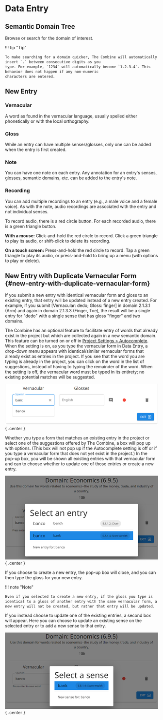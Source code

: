 # Data Entry

## Semantic Domain Tree

Browse or search for the domain of interest.

!!! tip "Tip"

    To make searching for a domain quicker, The Combine will automatically insert `.` between consecutive digits as you
    type. For example, `1234` will automatically become `1.2.3.4`. This behavior does not happen if any non-numeric
    characters are entered.

## New Entry

### Vernacular

A word as found in the vernacular language, usually spelled either phonetically or with the local orthography.

### Gloss

While an entry can have multiple senses/glosses, only one can be added when the entry is first created.

### Note

You can have one note on each entry. Any annotation for an entry's senses, glosses, semantic domains, etc. can be added
to the entry's note.

### Recording

You can add multiple recordings to an entry (e.g., a male voice and a female voice). As with the note, audio recordings
are associated with the entry and not individual senses.

To record audio, there is a red circle button. For each recorded audio, there is a green triangle button.

**With a mouse:** Click-and-hold the red circle to record. Click a green triangle to play its audio, or shift-click to
delete its recording.

**On a touch screen:** Press-and-hold the red circle to record. Tap a green triangle to play its audio, or
press-and-hold to bring up a menu (with options to play or delete).

## New Entry with Duplicate Vernacular Form {#new-entry-with-duplicate-vernacular-form}

If you submit a new entry with identical vernacular form and gloss to an existing entry, that entry will be updated
instead of a new entry created. For example, if you submit [Vernacular: dedo; Gloss: finger] in domain 2.1.3.1 (Arm) and
again in domain 2.1.3.3 (Finger, Toe), the result will be a single entry for "dedo" with a single sense that has gloss
"finger" and two domains.

The Combine has an optional feature to facilitate entry of words that already exist in the project but which are
collected again in a new semantic domain. This feature can be turned on or off in
[Project Settings > Autocomplete](project.md#autocomplete). When the setting is on, as you type the vernacular form in
Data Entry, a drop-down menu appears with identical/similar vernacular forms that already exist as entries in the
project. If you see that the word you are typing is already in the project, you can click on the word in the list of
suggestions, instead of having to typing the remainder of the word. When the setting is off, the vernacular word must be
typed in its entirety; no existing potential matches will be suggested.

![Data Entry duplicate vernacular forms](images/data-entry-dup-vern.png){ .center }

Whether you type a form that matches an existing entry in the project or select one of the suggestions offered by The
Combine, a box will pop up with options. (This box will not pop up if the Autocomplete setting is off or if you type a
vernacular form that does not yet exist in the project.) In the pop-up box, you will be shown all existing entries with
that vernacular form and can to choose whether to update one of those entries or create a new entry.

![Data Entry duplicate vernacular entries](images/data-entry-dup-vern-select-entry.png){ .center }

If you choose to create a new entry, the pop-up box will close, and you can then type the gloss for your new entry.

!!! note "Note"

    Even if you selected to create a new entry, if the gloss you type is identical to a gloss of another entry with the same vernacular form, a new entry will not be created, but rather that entry will be updated.

If you instead choose to update one of the existing entries, a second box will appear. Here you can choose to update an
existing sense on the selected entry or to add a new sense to that entry.

![Data Entry duplicate vernacular senses](images/data-entry-dup-vern-select-sense.png){ .center }
